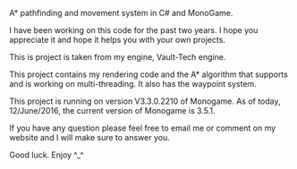 A* pathfinding and movement system in C# and MonoGame.

I have been working on this code for the past two years. I hope you appreciate it and hope it helps you with your own projects.

This is project is taken from my engine, Vault-Tech engine.

This project contains my rendering code and the A* algorithm that supports and is working on multi-threading. It also has the waypoint system.

This project is running on version V3.3.0.2210 of Monogame. As of today, 12/June/2016, the current version of Monogame is 3.5.1.

If you have any question please feel free to email me or comment on my website and I will make sure to answer you.

Good luck. Enjoy ^_^
